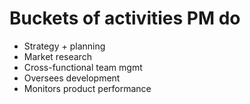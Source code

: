 # Buckets of activities PM do

- Strategy + planning
- Market research
- Cross-functional team mgmt
- Oversees development
- Monitors product performance